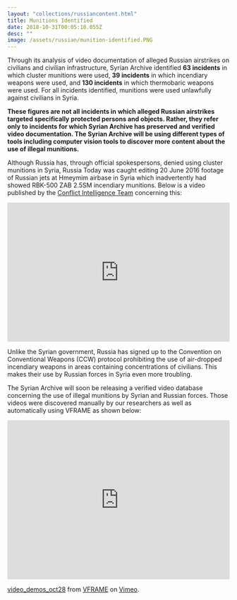 ```yaml
---
layout: "collections/russiancontent.html"
title: Munitions Identified
date: 2018-10-31T00:05:18.055Z
desc: ""
image: /assets/russian/munition-identified.PNG
---
```


Through its analysis of video documentation of alleged Russian airstrikes on civilians and civilian infrastructure, Syrian Archive identified **63 incidents** in which cluster munitions were used, **39 incidents** in which incendiary weapons were used, and **130 incidents** in which thermobaric weapons were used. For all incidents identified, munitions were used unlawfully against civilians in Syria.

**These figures are not all incidents in which alleged Russian airstrikes targeted specifically protected persons and objects. Rather, they refer only to incidents for which Syrian Archive has preserved and verified video documentation. The Syrian Archive will be using different types of tools including computer vision tools to discover more content about the use of illegal munitions.**

Although Russia has, through official spokespersons, denied using cluster munitions in Syria, Russia Today was caught editing 20 June 2016 footage of Russian jets at Hmeymim airbase in Syria which inadvertently had showed RBK-500 ZAB 2.5SM incendiary munitions. Below is a video published by the [Conflict Intelligence Team](https://citeam.org) concerning this:

<iframe width="100%" height="315" src="https://www.youtube.com/watch?v=OIbLqaOfnGg" frameborder="0" allow="accelerometer; autoplay; encrypted-media; gyroscope; picture-in-picture" allowfullscreen></iframe>

Unlike the Syrian government, Russia has signed up to the Convention on Conventional Weapons (CCW) protocol prohibiting the use of air-dropped incendiary weapons in areas containing concentrations of civilians. This makes their use by Russian forces in Syria even more troubling.

The Syrian Archive will soon be releasing a verified video database concerning the use of illegal munitions by Syrian and Russian forces. Those videos were discovered manually by our researchers as well as automatically using VFRAME as shown below:

<iframe src="https://player.vimeo.com/video/297847125" width="100%" height="360" frameborder="0" webkitallowfullscreen mozallowfullscreen allowfullscreen></iframe>
<p><a href="https://vimeo.com/297847125">video_demos_oct28</a> from <a href="https://vimeo.com/vframe">VFRAME</a> on <a href="https://vimeo.com">Vimeo</a>.</p>
